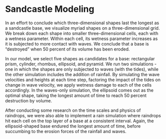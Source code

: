 # Sandcastle Modeling

In an effort to conclude which three-dimensional shapes last the longest as a sandcastle base, we visualize myriad shapes on a three-dimensional grid. We break down each shape into smaller three-dimensional cells, each with a wetness parameter. Within each cell, its wetness parameter increases as it is subjected to more contact with waves. We conclude that a base is “destroyed” when 50 percent of its volume has been eroded.

In our model, we select five shapes as candidates for a base: rectangular prism, cylinder, rhombus, ellipsoid, and pyramid. We run two simulations - one in which the shapes are only subjected to waves (with the tides), while the other simulation includes the addition of rainfall. By simulating the wave velocities and heights at each time step, factoring the impact of the tides on change in wave velocity, we apply wetness damage to each of the cells accordingly. In the waves-only simulation, the ellipsoid comes out as the optimal shape, taking the longest amount of time to reach 50 percent destruction by volume. 

After conducting some research on the time scales and physics of raindrops, we were also able to implement a rain simulation where raindrops hit each cell on the top layer of a base at a consistent interval. Again, the ellipsoid-shaped base endured the longest amount of time, before succumbing to the erosion forces of the rainfall and waves. 
